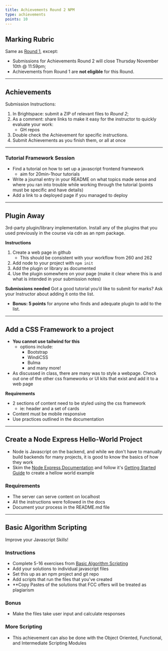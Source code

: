 ```yaml
---
title: Achievements Round 2 NPM
type: achievements
points: 10
---
```


## Marking Rubric

Same as [Round 1](achievements-1), except:

- Submissions for Achievements Round 2 will close Thursday November 10th @ 11:59pm;
- Achievements from Round 1 are **not eligible** for this Round.

---

## Achievements

Submission Instructions:

1. In Brightspace: submit a ZIP of relevant files to _Round 2_;
2. As a comment: share links to make it easy for the instructor to quickly evaluate your work:
   - GH repos
3. Double check the Achievement for specific instructions.
4. Submit Achievements as you finish them, or all at once

---

### Tutorial Framework Session

- Find a tutorial on how to set up a javascript frontend framework
  - aim for 20min-1hour tutorials
- Write a journal entry in your README on what topics made sense and where you ran into trouble while working through the tutorial (points must be specific and have details)
- Add a link to a deployed page if you managed to deploy

---

## Plugin Away

3rd-party plugin/library implementation. Install any of the plugins that you used previously in the course via cdn as an npm package.

**Instructions**

1. Create a web page in github
   - This should be consistent with your workflow from 260 and 262
2. Add node to your project with `npm init`
3. Add the plugin or library as documented
4. Use the plugin somewhere on your page (make it clear where this is and what is intended in your submission notes)

**Submissions needed**
Got a good tutorial you’d like to submit for marks? Ask your Instructor about adding it onto the list.

- **Bonus: 5 points** for anyone who finds and adequate plugin to add to the list.

---

## Add a CSS Framework to a project

- **You cannot use tailwind for this**
  - options include:
    - Bootstrap
    - WindiCSS
    - Bulma
    - and many more!
- As discussed in class, there are many was to style a webpage. Check out one of the other css frameworks or UI kits that exist and add it to a web page

**Requirements**

- 2 sections of content need to be styled using the css framework
  - ie: header and a set of cards
- Content must be mobile responsive
- Use practices outlined in the documentation

---

## Create a Node Express Hello-World Project

- Node is Javascript on the backend, and while we don't have to manually build backends for many projects, it is good to know the basics of how they work
- Skim the [Node Express Documentation](https://expressjs.com/) and follow it's [Getting Started Guide](https://expressjs.com/en/starter/installing.html) to create a hellow world example

### Requirements

- The server can serve content on localhost
- All the instructions were followed in the docs
- Document your process in the README.md file

---

## Basic Algorithm Scripting

Improve your Javascript Skills!

### Instructions

- Complete 5-16 exercises from [Basic Algorithm Scripting](https://www.freecodecamp.org/learn/javascript-algorithms-and-data-structures/#basic-algorithm-scripting)
- Add your solutions to individual javascript files
- Set this up as an npm project and git repo
- Add scripts that run the files that you've created
- \*\*Copy Pastes of the solutions that FCC offers will be treated as plagiarism

### Bonus

- Make the files take user input and calculate responses

### More Scripting

- This achievement can also be done with the Object Oriented, Functional, and Intermediate Scripting Modules
